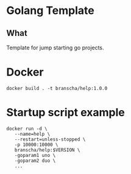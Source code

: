 # Golang Template
## What

Template for jump starting go projects.

# Docker

    docker build . -t branscha/help:1.0.0
    
# Startup script example

    docker run -d \
       --name=help \
       --restart=unless-stopped \
       -p 10000:10000 \
       branscha/help:$VERSION \
       -goparam1 uno \
       -goparam2 duo \
       ...

